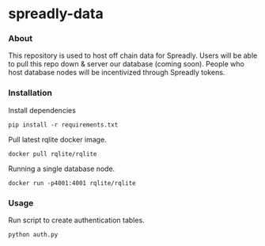 # spreadly-data

### About

This repository is used to host off chain data for Spreadly. Users will be able to pull this repo down & server our database (coming soon). People who host database nodes will be incentivized through Spreadly tokens.

### Installation

Install dependencies
```
pip install -r requirements.txt
```

Pull latest rqlite docker image.
```
docker pull rqlite/rqlite
```

Running a single database node.
```
docker run -p4001:4001 rqlite/rqlite
```

### Usage

Run script to create authentication tables. 
```
python auth.py
```

